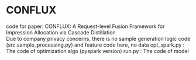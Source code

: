 # CONFLUX
code for paper: CONFLUX: A Request-level Fusion Framework for Impression Allocation via Cascade Distillation  
Due to company privacy concerns, there is no sample generation logic code (src.sample_processing.py) and feature code here, no data
opt_spark.py : The code of optimization algo (pyspark version)
run.py : The code of model
